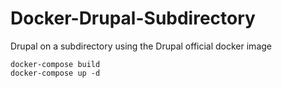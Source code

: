# Docker-Drupal-Subdirectory

Drupal on a subdirectory using the Drupal official docker image


```
docker-compose build
docker-compose up -d
```